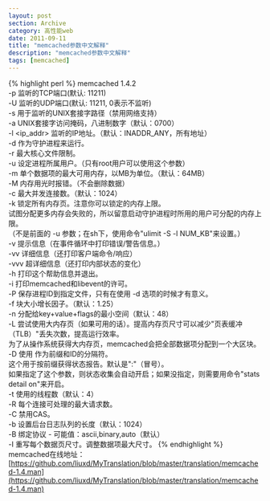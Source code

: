 ```yaml
---
layout: post
section: Archive
category: 高性能web
date: 2011-09-11
title: "memcached参数中文解释"
description: "memcached参数中文解释"
tags: [memcached]
---
```


{% highlight perl %}
memcached 1.4.2  
-p <num>      监听的TCP端口(默认: 11211)  
-U <num>      监听的UDP端口(默认: 11211, 0表示不监听)  
-s <file>     用于监听的UNIX套接字路径（禁用网络支持）  
-a <mask>     UNIX套接字访问掩码，八进制数字（默认：0700）  
-l <ip_addr>  监听的IP地址。（默认：INADDR_ANY，所有地址）  
-d            作为守护进程来运行。  
-r            最大核心文件限制。  
-u <username> 设定进程所属用户。（只有root用户可以使用这个参数）  
-m <num>      单个数据项的最大可用内存，以MB为单位。（默认：64MB）  
-M            内存用光时报错。（不会删除数据）  
-c <num>      最大并发连接数。（默认：1024）  
-k            锁定所有内存页。注意你可以锁定的内存上限。  
              试图分配更多内存会失败的，所以留意启动守护进程时所用的用户可分配的内存上限。  
              （不是前面的 -u <username> 参数；在sh下，使用命令"ulimit -S -l NUM_KB"来设置。）  
-v            提示信息（在事件循环中打印错误/警告信息。）  
-vv           详细信息（还打印客户端命令/响应）  
-vvv          超详细信息（还打印内部状态的变化）  
-h            打印这个帮助信息并退出。  
-i            打印memcached和libevent的许可。  
-P <file>     保存进程ID到指定文件，只有在使用 -d 选项的时候才有意义。  
-f <factor>   块大小增长因子。（默认：1.25）  
-n <bytes>    分配给key+value+flags的最小空间（默认：48）  
-L            尝试使用大内存页（如果可用的话）。提高内存页尺寸可以减少"页表缓冲（TLB）"丢失次数，提高运行效率。  
              为了从操作系统获得大内存页，memcached会把全部数据项分配到一个大区块。  
-D <char>     使用 <char> 作为前缀和ID的分隔符。  
              这个用于按前缀获得状态报告。默认是":"（冒号）。  
              如果指定了这个参数，则状态收集会自动开启；如果没指定，则需要用命令"stats detail on"来开启。  
-t <num>      使用的线程数（默认：4）  
-R            每个连接可处理的最大请求数。  
-C            禁用CAS。  
-b            设置后台日志队列的长度（默认：1024）  
-B            绑定协议 - 可能值：ascii,binary,auto（默认）  
-I            重写每个数据页尺寸。调整数据项最大尺寸。
{% endhighlight %}
memcached在线地址：[https://github.com/liuxd/MyTranslation/blob/master/translation/memcached-1.4.man](https://github.com/liuxd/MyTranslation/blob/master/translation/memcached-1.4.man)